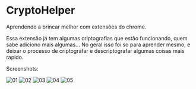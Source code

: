# CryptoHelper

Aprendendo a brincar melhor com extensões do chrome.

Essa extensão já tem algumas criptografias que estão funcionando, quem sabe adiciono mais algumas...
No geral isso foi so para aprender mesmo, e deixar o processo de criptografar e descriptografar algumas coisas mais rapido.

Screenshots:

![01](https://cloud.githubusercontent.com/assets/18449661/24179020/5ffefaa6-0e8b-11e7-9340-d7fbbeccad21.png)
![02](https://cloud.githubusercontent.com/assets/18449661/24179016/5ff36cf4-0e8b-11e7-9ee6-5845a3270b79.png)
![03](https://cloud.githubusercontent.com/assets/18449661/24179017/5ff5911e-0e8b-11e7-8cb4-fa90150cdbd2.png)
![04](https://cloud.githubusercontent.com/assets/18449661/24179018/5ffa627a-0e8b-11e7-82d3-746cfff6e5aa.png)
![05](https://cloud.githubusercontent.com/assets/18449661/24179019/5ffd8cde-0e8b-11e7-984b-648cacc46f7d.png)
